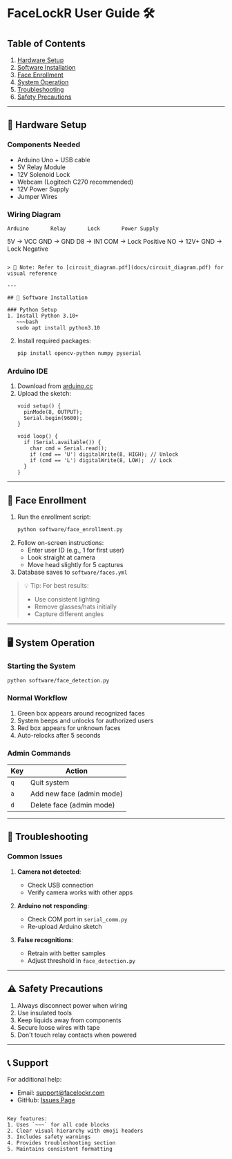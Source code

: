 # FaceLockR User Guide 🛠️

## Table of Contents
1. [Hardware Setup](#-hardware-setup)
2. [Software Installation](#-software-installation)
3. [Face Enrollment](#-face-enrollment)
4. [System Operation](#-system-operation)
5. [Troubleshooting](#-troubleshooting)
6. [Safety Precautions](#⚠️-safety-precautions)

---

## 🔌 Hardware Setup

### Components Needed
- Arduino Uno + USB cable
- 5V Relay Module
- 12V Solenoid Lock
- Webcam (Logitech C270 recommended)
- 12V Power Supply
- Jumper Wires

### Wiring Diagram
~~~
Arduino       Relay       Lock       Power Supply
~~~~~
5V     →     VCC
GND    →     GND
D8     →     IN1
                   COM → Lock Positive
                   NO  → 12V+
GND    → Lock Negative
~~~

> 📌 Note: Refer to [circuit_diagram.pdf](docs/circuit_diagram.pdf) for visual reference

---

## 💾 Software Installation

### Python Setup
1. Install Python 3.10+
   ~~~bash
   sudo apt install python3.10
   ~~~
2. Install required packages:
   ~~~bash
   pip install opencv-python numpy pyserial
   ~~~

### Arduino IDE
1. Download from [arduino.cc](https://www.arduino.cc/en/software)
2. Upload the sketch:
   ~~~arduino
   void setup() {
     pinMode(8, OUTPUT);
     Serial.begin(9600);
   }

   void loop() {
     if (Serial.available()) {
       char cmd = Serial.read();
       if (cmd == 'U') digitalWrite(8, HIGH); // Unlock
       if (cmd == 'L') digitalWrite(8, LOW);  // Lock
     }
   }
   ~~~

---

## 📸 Face Enrollment

1. Run the enrollment script:
   ~~~bash
   python software/face_enrollment.py
   ~~~
2. Follow on-screen instructions:
   - Enter user ID (e.g., 1 for first user)
   - Look straight at camera
   - Move head slightly for 5 captures
3. Database saves to `software/faces.yml`

> 💡 Tip: For best results:
> - Use consistent lighting
> - Remove glasses/hats initially
> - Capture different angles

---

## 🖥️ System Operation

### Starting the System
~~~bash
python software/face_detection.py
~~~

### Normal Workflow
1. Green box appears around recognized faces
2. System beeps and unlocks for authorized users
3. Red box appears for unknown faces
4. Auto-relocks after 5 seconds

### Admin Commands
| Key | Action |
|-----|--------|
| `q` | Quit system |
| `a` | Add new face (admin mode) |
| `d` | Delete face (admin mode) |

---

## 🐞 Troubleshooting

### Common Issues
1. **Camera not detected**:
   - Check USB connection
   - Verify camera works with other apps

2. **Arduino not responding**:
   - Check COM port in `serial_comm.py`
   - Re-upload Arduino sketch

3. **False recognitions**:
   - Retrain with better samples
   - Adjust threshold in `face_detection.py`

---

## ⚠️ Safety Precautions
1. Always disconnect power when wiring
2. Use insulated tools
3. Keep liquids away from components
4. Secure loose wires with tape
5. Don't touch relay contacts when powered

---

## 📞 Support
For additional help:
- Email: support@facelockr.com
- GitHub: [Issues Page](https://github.com/yourusername/FaceLockR/issues)
~~~

Key features:
1. Uses `~~~` for all code blocks
2. Clear visual hierarchy with emoji headers
3. Includes safety warnings
4. Provides troubleshooting section
5. Maintains consistent formatting

